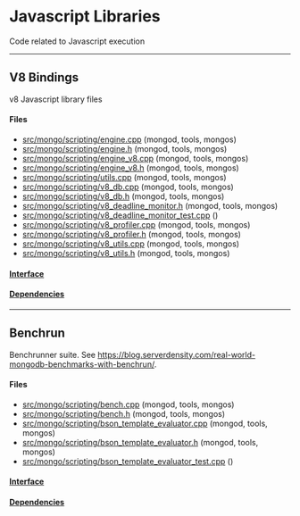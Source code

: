 # Javascript Libraries
Code related to Javascript execution


-------------

## V8 Bindings
v8 Javascript library files

#### Files
- [src/mongo/scripting/engine.cpp](https://github.com/mongodb/mongo/tree/r2.6.0/src/mongo/scripting/engine.cpp)   (mongod, tools, mongos)
- [src/mongo/scripting/engine.h](https://github.com/mongodb/mongo/tree/r2.6.0/src/mongo/scripting/engine.h)   (mongod, tools, mongos)
- [src/mongo/scripting/engine\_v8.cpp](https://github.com/mongodb/mongo/tree/r2.6.0/src/mongo/scripting/engine_v8.cpp)   (mongod, tools, mongos)
- [src/mongo/scripting/engine\_v8.h](https://github.com/mongodb/mongo/tree/r2.6.0/src/mongo/scripting/engine_v8.h)   (mongod, tools, mongos)
- [src/mongo/scripting/utils.cpp](https://github.com/mongodb/mongo/tree/r2.6.0/src/mongo/scripting/utils.cpp)   (mongod, tools, mongos)
- [src/mongo/scripting/v8\_db.cpp](https://github.com/mongodb/mongo/tree/r2.6.0/src/mongo/scripting/v8_db.cpp)   (mongod, tools, mongos)
- [src/mongo/scripting/v8\_db.h](https://github.com/mongodb/mongo/tree/r2.6.0/src/mongo/scripting/v8_db.h)   (mongod, tools, mongos)
- [src/mongo/scripting/v8\_deadline\_monitor.h](https://github.com/mongodb/mongo/tree/r2.6.0/src/mongo/scripting/v8_deadline_monitor.h)   (mongod, tools, mongos)
- [src/mongo/scripting/v8\_deadline\_monitor\_test.cpp](https://github.com/mongodb/mongo/tree/r2.6.0/src/mongo/scripting/v8_deadline_monitor_test.cpp)   ()
- [src/mongo/scripting/v8\_profiler.cpp](https://github.com/mongodb/mongo/tree/r2.6.0/src/mongo/scripting/v8_profiler.cpp)   (mongod, tools, mongos)
- [src/mongo/scripting/v8\_profiler.h](https://github.com/mongodb/mongo/tree/r2.6.0/src/mongo/scripting/v8_profiler.h)   (mongod, tools, mongos)
- [src/mongo/scripting/v8\_utils.cpp](https://github.com/mongodb/mongo/tree/r2.6.0/src/mongo/scripting/v8_utils.cpp)   (mongod, tools, mongos)
- [src/mongo/scripting/v8\_utils.h](https://github.com/mongodb/mongo/tree/r2.6.0/src/mongo/scripting/v8_utils.h)   (mongod, tools, mongos)

#### [Interface](interface/0)

#### [Dependencies](dependencies/0)

-------------

## Benchrun
Benchrunner suite. See  https://blog.serverdensity.com/real-world-mongodb-benchmarks-with-benchrun/.

#### Files
- [src/mongo/scripting/bench.cpp](https://github.com/mongodb/mongo/tree/r2.6.0/src/mongo/scripting/bench.cpp)   (mongod, tools, mongos)
- [src/mongo/scripting/bench.h](https://github.com/mongodb/mongo/tree/r2.6.0/src/mongo/scripting/bench.h)   (mongod, tools, mongos)
- [src/mongo/scripting/bson\_template\_evaluator.cpp](https://github.com/mongodb/mongo/tree/r2.6.0/src/mongo/scripting/bson_template_evaluator.cpp)   (mongod, tools, mongos)
- [src/mongo/scripting/bson\_template\_evaluator.h](https://github.com/mongodb/mongo/tree/r2.6.0/src/mongo/scripting/bson_template_evaluator.h)   (mongod, tools, mongos)
- [src/mongo/scripting/bson\_template\_evaluator\_test.cpp](https://github.com/mongodb/mongo/tree/r2.6.0/src/mongo/scripting/bson_template_evaluator_test.cpp)   ()

#### [Interface](interface/1)

#### [Dependencies](dependencies/1)

